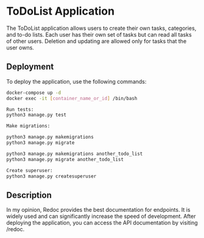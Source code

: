 # ToDoList Application

The ToDoList application allows users to create their own tasks, categories, and to-do lists. Each user has their own set of tasks but can read all tasks of other users. Deletion and updating are allowed only for tasks that the user owns.

## Deployment

To deploy the application, use the following commands:

```bash
docker-compose up -d
docker exec -it [container_name_or_id] /bin/bash

Run tests: 
python3 manage.py test

Make migrations:

python3 manage.py makemigrations
python3 manage.py migrate

python3 manage.py makemigrations another_todo_list
python3 manage.py migrate another_todo_list

Create superuser:
python3 manage.py createsuperuser
```

## Description
In my opinion, Redoc provides the best documentation for endpoints. It is widely used and can significantly increase the speed of development. After deploying the application, you can access the API documentation by visiting /redoc.
